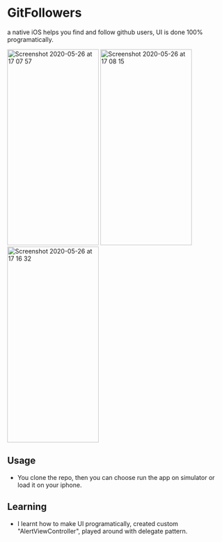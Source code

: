 # GitFollowers
a native iOS helps you find and follow github users, UI is done 100% programatically.

<img width="210" height="450" alt="Screenshot 2020-05-26 at 17 07 57" src="https://user-images.githubusercontent.com/44005264/82910916-e4637480-9f73-11ea-9293-95b8c71401bd.png">  <img width="210" height="450" alt="Screenshot 2020-05-26 at 17 08 15" src="https://user-images.githubusercontent.com/44005264/82910930-e9282880-9f73-11ea-9c4e-2923bd4407bf.png"> 
<img width="210" height="450" alt="Screenshot 2020-05-26 at 17 16 32" src="https://user-images.githubusercontent.com/44005264/82911544-af0b5680-9f74-11ea-8d81-223395cbe05c.png">

## Usage
- You clone the repo, then you can choose run the app on simulator or load it on your iphone.

## Learning
- I learnt how to make UI programatically, created custom "AlertViewController", played around with delegate pattern.
